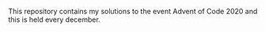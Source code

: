 This repository contains my solutions to the event Advent of Code 2020 and this is held every december.
